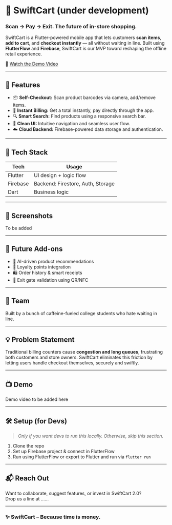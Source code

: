 # 🛒 SwiftCart (under development)

### Scan → Pay → Exit. The future of in-store shopping.

SwiftCart is a Flutter-powered mobile app that lets customers **scan items**, **add to cart**, and **checkout instantly** — all without waiting in line. Built using **FlutterFlow** and **Firebase**, SwiftCart is our MVP toward reshaping the offline retail experience.

🔗 [Watch the Demo Video]([https://www.youtube.com/your-video-link-here](https://youtu.be/gGOdkReOKTM))

---

## 🚀 Features

- 📦 **Self-Checkout:** Scan product barcodes via camera, add/remove items.
- 💸 **Instant Billing:** Get a total instantly, pay directly through the app.
- 🔍 **Smart Search:** Find products using a responsive search bar.
- 📱 **Clean UI:** Intuitive navigation and seamless user flow.
- ☁️ **Cloud Backend:** Firebase-powered data storage and authentication.

---

## 🧱 Tech Stack

| Tech        | Usage                                  |
|-------------|----------------------------------------|
| Flutter     | UI design + logic flow                 |
| Firebase    | Backend: Firestore, Auth, Storage      |
| Dart        | Business logic                         |

---

## 📸 Screenshots

To be added 

---

## 🎯 Future Add-ons

- 🧠 AI-driven product recommendations
- 🔗 Loyalty points integration
- 🛍️ Order history & smart receipts
- 🚪 Exit gate validation using QR/NFC

---

## 🤝 Team

Built by a bunch of caffeine-fueled college students who hate waiting in line.

---

## 💡 Problem Statement

Traditional billing counters cause **congestion and long queues**, frustrating both customers and store owners. SwiftCart eliminates this friction by letting users handle checkout themselves, securely and swiftly.

---

## 📺 Demo

Demo video to be added here 

---

## 🛠️ Setup (for Devs)

> _Only if you want devs to run this locally. Otherwise, skip this section._

1. Clone the repo
2. Set up Firebase project & connect in FlutterFlow
3. Run using FlutterFlow or export to Flutter and run via `flutter run`

---

## 📬 Reach Out

Want to collaborate, suggest features, or invest in SwiftCart 2.0?  
Drop us a line at ......

---

### ✨ SwiftCart – Because time is money.
